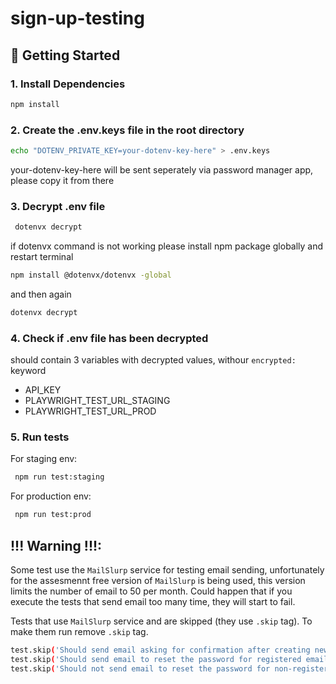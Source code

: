# sign-up-testing


## 🚀 Getting Started

### 1. Install Dependencies
```bash
npm install
```

### 2. Create the .env.keys file in the root directory 
```bash
echo "DOTENV_PRIVATE_KEY=your-dotenv-key-here" > .env.keys
```
your-dotenv-key-here will be sent seperately via password manager app, please copy it from there


### 3. Decrypt .env file
```bash
 dotenvx decrypt
```

 if dotenvx command is not working please install npm package globally and restart terminal
 ```bash
 npm install @dotenvx/dotenvx -global     
```
 
 and then again 
 ```bash
 dotenvx decrypt
```

### 4. Check if .env file has been decrypted
 should contain 3 variables with decrypted values, withour `encrypted:` keyword
 - API_KEY
 - PLAYWRIGHT_TEST_URL_STAGING
 - PLAYWRIGHT_TEST_URL_PROD

### 5. Run tests
For staging env:
```bash
 npm run test:staging
```

For production env:
```bash
 npm run test:prod
```

## !!! Warning !!!:
Some test use the `MailSlurp` service for testing email sending, unfortunately for the assesmennt free version of `MailSlurp` is being used, this version limits the number of email to 50 per month. Could happen that if you execute the tests that send email too many time, they will start to fail.

Tests that use `MailSlurp` service and are skipped (they use `.skip` tag). To make them run remove `.skip` tag. 
```bash
test.skip('Should send email asking for confirmation after creating new account')
test.skip('Should send email to reset the password for registered email')
test.skip('Should not send email to reset the password for non-registered email')
```



